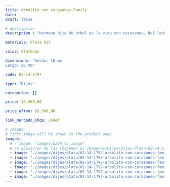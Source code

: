 ```yaml
---
title: Arbolito con corazones Family
date: 
draft: false

# descripcion
description : "Hermoso dije de árbol de la vida con corazones. Del lado posterior dice en inglés: \"Familia: donde la vida comienza y el amor nunca termina\""

materials: Plata 925

color: Plateado

dimensions: "Ancho: 16 mm 
Largo: 26 mm"

code: 02-14-1797

type: "Dijes"

categories: []

price: $6.560,00

price_eftvo: $5.580,00

link_mercado_shop: undef

# Images
# first image will be shown in the product page
images:
  # - image: "images/path_to_image"
  # La ubicacion de las imagenes es imagenes/Dijes/Dijes.Plata/02-14-1797-arbolito-con-corazones-family
  - image: "./images/dijes/plata/02-14-1797-arbolito-con-corazones-family_a.jpg"
  - image: "./images/dijes/plata/02-14-1797-arbolito-con-corazones-family_b.jpg"
  - image: "./images/dijes/plata/02-14-1797-arbolito-con-corazones-family_c.jpg"
  - image: "./images/dijes/plata/02-14-1797-arbolito-con-corazones-family_d.jpg"
  - image: "./images/dijes/plata/02-14-1797-arbolito-con-corazones-family_e.jpg"
  - image: "./images/dijes/plata/02-14-1797-arbolito-con-corazones-family_f.jpg"
---
```

